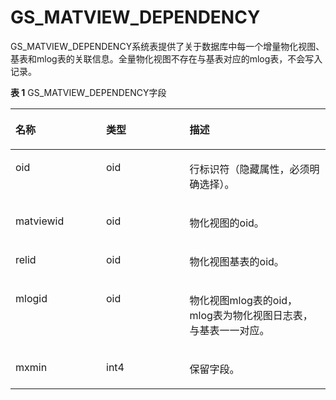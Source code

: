 # GS\_MATVIEW\_DEPENDENCY<a name="ZH-CN_TOPIC_0000001133365251"></a>

GS\_MATVIEW\_DEPENDENCY系统表提供了关于数据库中每一个增量物化视图、基表和mlog表的关联信息。全量物化视图不存在与基表对应的mlog表，不会写入记录。

**表 1**  GS\_MATVIEW\_DEPENDENCY字段

<a name="zh-cn_topic_0283136548_zh-cn_topic_0237122474_zh-cn_topic_0059778302_tef4747cefaab47fe89062c4899b9dd81"></a>
<table><thead align="left"><tr id="zh-cn_topic_0283136548_zh-cn_topic_0237122474_zh-cn_topic_0059778302_r7bbada6239ec422cb76d6886a6528dbf"><th class="cellrowborder" valign="top" width="28.77%" id="mcps1.2.4.1.1"><p id="zh-cn_topic_0283136548_zh-cn_topic_0237122474_zh-cn_topic_0059778302_a14c20134f2fa468bba56c9b8e5306278"><a name="zh-cn_topic_0283136548_zh-cn_topic_0237122474_zh-cn_topic_0059778302_a14c20134f2fa468bba56c9b8e5306278"></a><a name="zh-cn_topic_0283136548_zh-cn_topic_0237122474_zh-cn_topic_0059778302_a14c20134f2fa468bba56c9b8e5306278"></a>名称</p>
</th>
<th class="cellrowborder" valign="top" width="26.5%" id="mcps1.2.4.1.2"><p id="zh-cn_topic_0283136548_zh-cn_topic_0237122474_zh-cn_topic_0059778302_a5116e0331a5a4c22938b4d1c40bba627"><a name="zh-cn_topic_0283136548_zh-cn_topic_0237122474_zh-cn_topic_0059778302_a5116e0331a5a4c22938b4d1c40bba627"></a><a name="zh-cn_topic_0283136548_zh-cn_topic_0237122474_zh-cn_topic_0059778302_a5116e0331a5a4c22938b4d1c40bba627"></a>类型</p>
</th>
<th class="cellrowborder" valign="top" width="44.73%" id="mcps1.2.4.1.3"><p id="zh-cn_topic_0283136548_zh-cn_topic_0237122474_zh-cn_topic_0059778302_af663d904f75649d48d712ae335e3edfe"><a name="zh-cn_topic_0283136548_zh-cn_topic_0237122474_zh-cn_topic_0059778302_af663d904f75649d48d712ae335e3edfe"></a><a name="zh-cn_topic_0283136548_zh-cn_topic_0237122474_zh-cn_topic_0059778302_af663d904f75649d48d712ae335e3edfe"></a>描述</p>
</th>
</tr>
</thead>
<tbody><tr id="row1165319364208"><td class="cellrowborder" valign="top" width="28.77%" headers="mcps1.2.4.1.1 "><p id="p138967052117"><a name="p138967052117"></a><a name="p138967052117"></a>oid</p>
</td>
<td class="cellrowborder" valign="top" width="26.5%" headers="mcps1.2.4.1.2 "><p id="p53581040101412"><a name="p53581040101412"></a><a name="p53581040101412"></a>oid</p>
</td>
<td class="cellrowborder" valign="top" width="44.73%" headers="mcps1.2.4.1.3 "><p id="p43585408143"><a name="p43585408143"></a><a name="p43585408143"></a>行标识符（隐藏属性，必须明确选择）。</p>
</td>
</tr>
<tr id="zh-cn_topic_0283136548_zh-cn_topic_0237122474_zh-cn_topic_0059778302_rf7c766cddff0407bb805393c013b902a"><td class="cellrowborder" valign="top" width="28.77%" headers="mcps1.2.4.1.1 "><p id="p250910823410"><a name="p250910823410"></a><a name="p250910823410"></a>matviewid</p>
</td>
<td class="cellrowborder" valign="top" width="26.5%" headers="mcps1.2.4.1.2 "><p id="zh-cn_topic_0283136548_zh-cn_topic_0237122474_zh-cn_topic_0059778302_a800aa141d95241c2bffae422411df91a"><a name="zh-cn_topic_0283136548_zh-cn_topic_0237122474_zh-cn_topic_0059778302_a800aa141d95241c2bffae422411df91a"></a><a name="zh-cn_topic_0283136548_zh-cn_topic_0237122474_zh-cn_topic_0059778302_a800aa141d95241c2bffae422411df91a"></a>oid</p>
</td>
<td class="cellrowborder" valign="top" width="44.73%" headers="mcps1.2.4.1.3 "><p id="zh-cn_topic_0283136548_zh-cn_topic_0237122474_zh-cn_topic_0059778302_a0f0b904e963347098535b30a55046954"><a name="zh-cn_topic_0283136548_zh-cn_topic_0237122474_zh-cn_topic_0059778302_a0f0b904e963347098535b30a55046954"></a><a name="zh-cn_topic_0283136548_zh-cn_topic_0237122474_zh-cn_topic_0059778302_a0f0b904e963347098535b30a55046954"></a>物化视图的oid。</p>
</td>
</tr>
<tr id="zh-cn_topic_0283136548_zh-cn_topic_0237122474_zh-cn_topic_0059778302_raabc99bc831f4e3da2c3078018ec184d"><td class="cellrowborder" valign="top" width="28.77%" headers="mcps1.2.4.1.1 "><p id="zh-cn_topic_0283136548_zh-cn_topic_0237122474_zh-cn_topic_0059778302_a15610165a00747398a8d9ce49d307faa"><a name="zh-cn_topic_0283136548_zh-cn_topic_0237122474_zh-cn_topic_0059778302_a15610165a00747398a8d9ce49d307faa"></a><a name="zh-cn_topic_0283136548_zh-cn_topic_0237122474_zh-cn_topic_0059778302_a15610165a00747398a8d9ce49d307faa"></a>relid</p>
</td>
<td class="cellrowborder" valign="top" width="26.5%" headers="mcps1.2.4.1.2 "><p id="zh-cn_topic_0283136548_zh-cn_topic_0237122474_zh-cn_topic_0059778302_aa78ed822b23d4e23b34a8becf42693e7"><a name="zh-cn_topic_0283136548_zh-cn_topic_0237122474_zh-cn_topic_0059778302_aa78ed822b23d4e23b34a8becf42693e7"></a><a name="zh-cn_topic_0283136548_zh-cn_topic_0237122474_zh-cn_topic_0059778302_aa78ed822b23d4e23b34a8becf42693e7"></a>oid</p>
</td>
<td class="cellrowborder" valign="top" width="44.73%" headers="mcps1.2.4.1.3 "><p id="p273716379532"><a name="p273716379532"></a><a name="p273716379532"></a>物化视图基表的oid。</p>
</td>
</tr>
<tr id="zh-cn_topic_0283136548_zh-cn_topic_0237122474_zh-cn_topic_0059778302_r721bd262314643b7afead249a9c84b36"><td class="cellrowborder" valign="top" width="28.77%" headers="mcps1.2.4.1.1 "><p id="zh-cn_topic_0283136548_zh-cn_topic_0237122474_zh-cn_topic_0059778302_a2f198a715e4d45d99a8356c7b47b46fd"><a name="zh-cn_topic_0283136548_zh-cn_topic_0237122474_zh-cn_topic_0059778302_a2f198a715e4d45d99a8356c7b47b46fd"></a><a name="zh-cn_topic_0283136548_zh-cn_topic_0237122474_zh-cn_topic_0059778302_a2f198a715e4d45d99a8356c7b47b46fd"></a>mlogid</p>
</td>
<td class="cellrowborder" valign="top" width="26.5%" headers="mcps1.2.4.1.2 "><p id="zh-cn_topic_0283136548_zh-cn_topic_0237122474_zh-cn_topic_0059778302_acbcef8e6652a4744b3cc4cb08b8346a2"><a name="zh-cn_topic_0283136548_zh-cn_topic_0237122474_zh-cn_topic_0059778302_acbcef8e6652a4744b3cc4cb08b8346a2"></a><a name="zh-cn_topic_0283136548_zh-cn_topic_0237122474_zh-cn_topic_0059778302_acbcef8e6652a4744b3cc4cb08b8346a2"></a>oid</p>
</td>
<td class="cellrowborder" valign="top" width="44.73%" headers="mcps1.2.4.1.3 "><p id="zh-cn_topic_0283136548_zh-cn_topic_0237122474_zh-cn_topic_0059778302_a8eebe34c82274f0aafcc2eedea6eb267"><a name="zh-cn_topic_0283136548_zh-cn_topic_0237122474_zh-cn_topic_0059778302_a8eebe34c82274f0aafcc2eedea6eb267"></a><a name="zh-cn_topic_0283136548_zh-cn_topic_0237122474_zh-cn_topic_0059778302_a8eebe34c82274f0aafcc2eedea6eb267"></a>物化视图mlog表的oid，mlog表为物化视图日志表，与基表一一对应。</p>
</td>
</tr>
<tr id="zh-cn_topic_0283136548_zh-cn_topic_0237122474_zh-cn_topic_0059778302_r1f2b7df612754c9d8e88267b524c3a40"><td class="cellrowborder" valign="top" width="28.77%" headers="mcps1.2.4.1.1 "><p id="zh-cn_topic_0283136548_zh-cn_topic_0237122474_zh-cn_topic_0059778302_a31db6c504cbc41f4a170ef25b5282a54"><a name="zh-cn_topic_0283136548_zh-cn_topic_0237122474_zh-cn_topic_0059778302_a31db6c504cbc41f4a170ef25b5282a54"></a><a name="zh-cn_topic_0283136548_zh-cn_topic_0237122474_zh-cn_topic_0059778302_a31db6c504cbc41f4a170ef25b5282a54"></a>mxmin</p>
</td>
<td class="cellrowborder" valign="top" width="26.5%" headers="mcps1.2.4.1.2 "><p id="zh-cn_topic_0283136548_zh-cn_topic_0237122474_zh-cn_topic_0059778302_af714117bc9e440918302783fbe09bb44"><a name="zh-cn_topic_0283136548_zh-cn_topic_0237122474_zh-cn_topic_0059778302_af714117bc9e440918302783fbe09bb44"></a><a name="zh-cn_topic_0283136548_zh-cn_topic_0237122474_zh-cn_topic_0059778302_af714117bc9e440918302783fbe09bb44"></a>int4</p>
</td>
<td class="cellrowborder" valign="top" width="44.73%" headers="mcps1.2.4.1.3 "><p id="zh-cn_topic_0283136548_zh-cn_topic_0237122474_zh-cn_topic_0059778302_a54f43de71be1479ebba316242658c99e"><a name="zh-cn_topic_0283136548_zh-cn_topic_0237122474_zh-cn_topic_0059778302_a54f43de71be1479ebba316242658c99e"></a><a name="zh-cn_topic_0283136548_zh-cn_topic_0237122474_zh-cn_topic_0059778302_a54f43de71be1479ebba316242658c99e"></a>保留字段。</p>
</td>
</tr>
</tbody>
</table>


